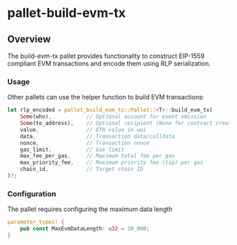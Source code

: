 # pallet-build-evm-tx

## Overview

The build-evm-tx pallet provides functionality to construct EIP-1559 compliant EVM transactions and encode them using RLP serialization.

### Usage

Other pallets can use the helper function to build EVM transactions:

```rust
let rlp_encoded = pallet_build_evm_tx::Pallet::<T>::build_evm_tx(
    Some(who),           // Optional account for event emission
    Some(to_address),    // Optional recipient (None for contract creation)
    value,               // ETH value in wei
    data,                // Transaction data/calldata
    nonce,               // Transaction nonce
    gas_limit,           // Gas limit
    max_fee_per_gas,     // Maximum total fee per gas
    max_priority_fee,    // Maximum priority fee (tip) per gas
    chain_id,            // Target chain ID
)?;
```

### Configuration

The pallet requires configuring the maximum data length

```rust
parameter_types! {
    pub const MaxEvmDataLength: u32 = 10_000;
}
```
